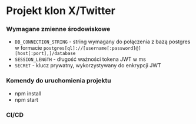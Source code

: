 # Projekt klon X/Twitter

### Wymagane zmienne środowiskowe

- `DB_CONNECTION_STRING` - string wymagany do połączenia z bazą postgres w formacie `postgres[ql]://[username[:password]@][host[:port],]/database`
- `SESSION_LENGTH` - długość ważności tokena JWT w ms
- `SECRET` - klucz prywatny, wykorzystywany do enkrypcji JWT

### Komendy do uruchomienia projektu

- npm install
- npm start

### CI/CD
